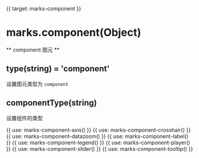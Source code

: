 {{ target: marks-component }}

# marks.component(Object)

** component 图元 **

## type(string) = 'component'

设置图元类型为 `component`

## componentType(string)

设置组件的类型

{{ use: marks-component-axis() }}
{{ use: marks-component-crosshair() }}
{{ use: marks-component-datazoom() }}
{{ use: marks-component-label() }}
{{ use: marks-component-legend() }}
{{ use: marks-component-player() }}
{{ use: marks-component-slider() }}
{{ use: marks-component-tooltip() }}
